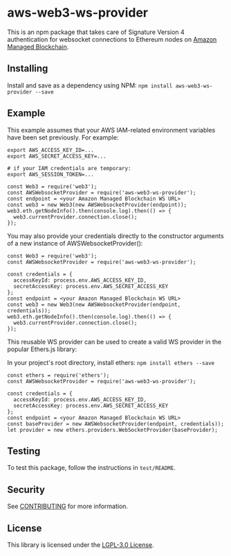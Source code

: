 # aws-web3-ws-provider

This is an npm package that takes care of Signature Version 4 authentication
for websocket connections to Ethereum nodes on
[Amazon Managed Blockchain](https://aws.amazon.com/managed-blockchain/).

## Installing

Install and save as a dependency using NPM:
`npm install aws-web3-ws-provider --save`

## Example

This example assumes that your AWS IAM-related environment variables have been set
previously. For example:
```
export AWS_ACCESS_KEY_ID=...
export AWS_SECRET_ACCESS_KEY=...

# if your IAM credentials are temporary:
export AWS_SESSION_TOKEN=...
```

```
const Web3 = require('web3');
const AWSWebsocketProvider = require('aws-web3-ws-provider');
const endpoint = <your Amazon Managed Blockchain WS URL>
const web3 = new Web3(new AWSWebsocketProvider(endpoint));
web3.eth.getNodeInfo().then(console.log).then(() => {
  web3.currentProvider.connection.close();
});
```

You may also provide your credentials directly to the constructor arguments of a new instance of AWSWebsocketProvider():
```
const Web3 = require('web3');
const AWSWebsocketProvider = require('aws-web3-ws-provider');

const credentials = {
  accessKeyId: process.env.AWS_ACCESS_KEY_ID, 
  secretAccessKey: process.env.AWS_SECRET_ACCESS_KEY
};
const endpoint = <your Amazon Managed Blockchain WS URL>
const web3 = new Web3(new AWSWebsocketProvider(endpoint, credentials));
web3.eth.getNodeInfo().then(console.log).then(() => {
  web3.currentProvider.connection.close();
});
```

This reusable WS provider can be used to create a valid WS provider in the popular Ethers.js library:

In your project's root directory, install ethers:
`npm install ethers --save`

```
const ethers = require('ethers');
const AWSWebsocketProvider = require('aws-web3-ws-provider');

const credentials = {
  accessKeyId: process.env.AWS_ACCESS_KEY_ID, 
  secretAccessKey: process.env.AWS_SECRET_ACCESS_KEY
};
const endpoint = <your Amazon Managed Blockchain WS URL>
const baseProvider = new AWSWebsocketProvider(endpoint, credentials));
let provider = new ethers.providers.WebSocketProvider(baseProvider);
```


## Testing

To test this package, follow the instructions in `test/README`.

## Security

See [CONTRIBUTING](CONTRIBUTING.md#security-issue-notifications) for more
information.

## License

This library is licensed under the [LGPL-3.0 License](LICENSE).
